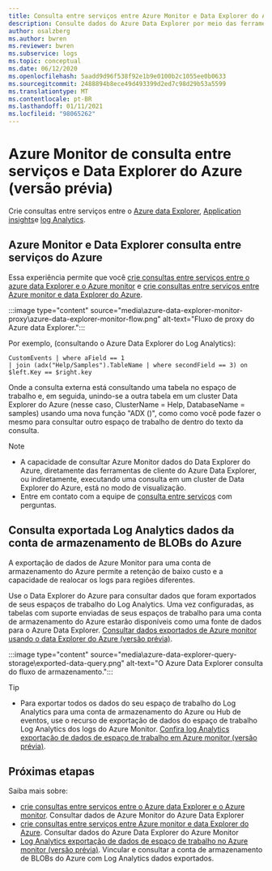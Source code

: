 ```yaml
---
title: Consulta entre serviços entre Azure Monitor e Data Explorer do Azure (versão prévia)
description: Consulte dados do Azure Data Explorer por meio das ferramentas de Log Analytics do Azure vice-versa para ingressar e analisar todos os dados em um único lugar.
author: osalzberg
ms.author: bwren
ms.reviewer: bwren
ms.subservice: logs
ms.topic: conceptual
ms.date: 06/12/2020
ms.openlocfilehash: 5aadd9d96f538f92e1b9e0100b2c1055ee0b0633
ms.sourcegitcommit: 2488894b8ece49d493399d2ed7c98d29b53a5599
ms.translationtype: MT
ms.contentlocale: pt-BR
ms.lasthandoff: 01/11/2021
ms.locfileid: "98065262"
---
```

# <a name="cross-service-query---azure-monitor-and-azure-data-explorer-preview"></a>Azure Monitor de consulta entre serviços e Data Explorer do Azure (versão prévia)
Crie consultas entre serviços entre o [Azure data Explorer](https://docs.microsoft.com/azure/data-explorer/), [Application insights](/azure/azure-monitor/app/app-insights-overview)e [log Analytics](/azure/azure-monitor/platform/data-platform-logs).
## <a name="azure-monitor-and-azure-data-explorer-cross-service-querying"></a>Azure Monitor e Data Explorer consulta entre serviços do Azure
Essa experiência permite que você [crie consultas entre serviços entre o azure data Explorer e o Azure monitor](https://docs.microsoft.com/azure/data-explorer/query-monitor-data) e [crie consultas entre serviços entre Azure monitor e data Explorer do Azure](https://docs.microsoft.com/azure/azure-monitor/platform/azure-monitor-data-explorer-proxy).

:::image type="content" source="media\azure-data-explorer-monitor-proxy\azure-data-explorer-monitor-flow.png" alt-text="Fluxo de proxy do Azure data Explorer.":::

Por exemplo, (consultando o Azure Data Explorer do Log Analytics):
```kusto
CustomEvents | where aField == 1
| join (adx("Help/Samples").TableName | where secondField == 3) on $left.Key == $right.key
```
Onde a consulta externa está consultando uma tabela no espaço de trabalho e, em seguida, unindo-se a outra tabela em um cluster Data Explorer do Azure (nesse caso, ClusterName = Help, DatabaseName = samples) usando uma nova função "ADX ()", como como você pode fazer o mesmo para consultar outro espaço de trabalho de dentro do texto da consulta.

> [!NOTE]
> * A capacidade de consultar Azure Monitor dados do Data Explorer do Azure, diretamente das ferramentas de cliente do Azure Data Explorer, ou indiretamente, executando uma consulta em um cluster de Data Explorer do Azure, está no modo de visualização.
> * Entre em contato com a equipe de [consulta entre serviços](mailto:adxproxy@microsoft.com) com perguntas.

## <a name="query-exported-log-analytics-data-from-azure-blob-storage-account"></a>Consulta exportada Log Analytics dados da conta de armazenamento de BLOBs do Azure

A exportação de dados de Azure Monitor para uma conta de armazenamento do Azure permite a retenção de baixo custo e a capacidade de realocar os logs para regiões diferentes.

Use o Data Explorer do Azure para consultar dados que foram exportados de seus espaços de trabalho do Log Analytics. Uma vez configuradas, as tabelas com suporte enviadas de seus espaços de trabalho para uma conta de armazenamento do Azure estarão disponíveis como uma fonte de dados para o Azure Data Explorer. [Consultar dados exportados de Azure monitor usando o data Explorer do Azure (versão prévia)](https://docs.microsoft.com/azure/azure-monitor/platform/azure-data-explorer-query-storage).

:::image type="content" source="media\azure-data-explorer-query-storage\exported-data-query.png" alt-text="O Azure Data Explorer consulta do fluxo de armazenamento.":::

>[!tip] 
> * Para exportar todos os dados do seu espaço de trabalho do Log Analytics para uma conta de armazenamento do Azure ou Hub de eventos, use o recurso de exportação de dados do espaço de trabalho Log Analytics dos logs do Azure Monitor. [Confira log Analytics exportação de dados de espaço de trabalho em Azure monitor (versão prévia)](https://docs.microsoft.com/azure/data-explorer/query-monitor-data).

## <a name="next-steps"></a>Próximas etapas
Saiba mais sobre:
* [crie consultas entre serviços entre o Azure data Explorer e o Azure monitor](https://docs.microsoft.com/azure/data-explorer/query-monitor-data). Consultar dados de Azure Monitor do Azure Data Explorer
* [crie consultas entre serviços entre Azure monitor e data Explorer do Azure](https://docs.microsoft.com/azure/azure-monitor/platform/azure-monitor-data-explorer-proxy). Consultar dados do Azure Data Explorer do Azure Monitor
* [Log Analytics exportação de dados de espaço de trabalho no Azure monitor (versão prévia)](https://docs.microsoft.com/azure/data-explorer/query-monitor-data). Vincular e consultar a conta de armazenamento de BLOBs do Azure com Log Analytics dados exportados.
